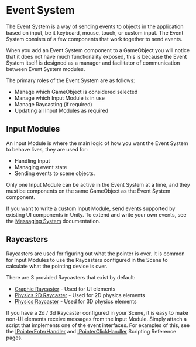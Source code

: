# Event System

The Event System is a way of sending events to objects in the application based on input, be it keyboard, mouse, touch,
or custom input. The Event System consists of a few components that work together to send events.

When you add an Event System component to a GameObject you will notice that it does not have much functionality exposed,
this is because the Event System itself is designed as a manager and facilitator of communication between Event System
modules.

The primary roles of the Event System are as follows:

- Manage which GameObject is considered selected
- Manage which Input Module is in use
- Manage Raycasting (if required)
- Updating all Input Modules as required

## Input Modules

An Input Module is where the main logic of how you want the Event System to behave lives, they are used for:

- Handling Input
- Managing event state
- Sending events to scene objects.

Only one Input Module can be active in the Event System at a time, and they must be components on the same GameObject as
the Event System component.

If you want to write a custom Input Module, send events supported by existing UI components in Unity. To extend and
write your own events, see the [Messaging System](MessagingSystem.md) documentation.

## Raycasters

Raycasters are used for figuring out what the pointer is over. It is common for Input Modules to use the Raycasters
configured in the Scene to calculate what the pointing device is over.

There are 3 provided Raycasters that exist by default:

- [Graphic Raycaster](script-GraphicRaycaster.md) - Used for UI elements
- [Physics 2D Raycaster](script-Physics2DRaycaster.md) - Used for 2D physics elements
- [Physics Raycaster](script-PhysicsRaycaster.md) - Used for 3D physics elements

If you have a 2d / 3d Raycaster configured in your Scene, it is easy to make non-UI elements receive messages from the
Input Module. Simply attach a script that implements one of the event interfaces. For examples of this, see
the [IPointerEnterHandler](../api/UnityEngine.EventSystems.IPointerEnterHandler.html)
and [IPointerClickHandler](../api/UnityEngine.EventSystems.IPointerClickHandler.html) Scripting Reference pages.
